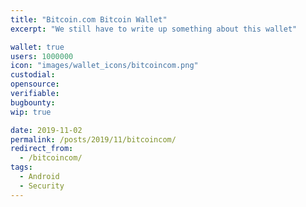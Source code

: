 ```yaml
---
title: "Bitcoin.com Bitcoin Wallet"
excerpt: "We still have to write up something about this wallet"

wallet: true
users: 1000000
icon: "images/wallet_icons/bitcoincom.png"
custodial:
opensource:
verifiable:
bugbounty:
wip: true

date: 2019-11-02
permalink: /posts/2019/11/bitcoincom/
redirect_from:
  - /bitcoincom/
tags:
  - Android
  - Security
---
```

